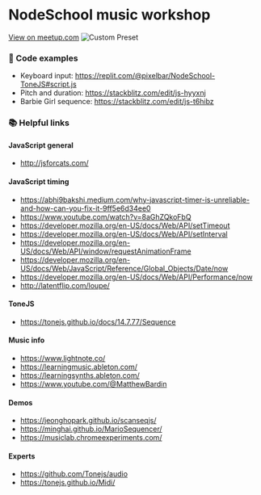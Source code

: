 # NodeSchool music workshop
[View on meetup.com](https://www.meetup.com/nodeschool-rotterdam/events/295052785/)
![Custom Preset](https://github.com/pixelbar/nodeschool-music/assets/238946/02519100-c663-4d75-921f-98a235b62825)



### 🎹 Code examples
- Keyboard input: https://replit.com/@pixelbar/NodeSchool-ToneJS#script.js
- Pitch and duration: https://stackblitz.com/edit/js-hyyxnj
- Barbie Girl sequence: https://stackblitz.com/edit/js-t6hibz

### 📚 Helpful links
#### JavaScript general
- http://jsforcats.com/

#### JavaScript timing
- https://abhi9bakshi.medium.com/why-javascript-timer-is-unreliable-and-how-can-you-fix-it-9ff5e6d34ee0
- https://www.youtube.com/watch?v=8aGhZQkoFbQ
- https://developer.mozilla.org/en-US/docs/Web/API/setTimeout
- https://developer.mozilla.org/en-US/docs/Web/API/setInterval
- https://developer.mozilla.org/en-US/docs/Web/API/window/requestAnimationFrame
- https://developer.mozilla.org/en-US/docs/Web/JavaScript/Reference/Global_Objects/Date/now
- https://developer.mozilla.org/en-US/docs/Web/API/Performance/now
- http://latentflip.com/loupe/

#### ToneJS
- https://tonejs.github.io/docs/14.7.77/Sequence

#### Music info
- https://www.lightnote.co/
- https://learningmusic.ableton.com/
- https://learningsynths.ableton.com/
- https://www.youtube.com/@MatthewBardin

#### Demos
- https://jeonghopark.github.io/scanseqjs/
- https://minghai.github.io/MarioSequencer/
- https://musiclab.chromeexperiments.com/

#### Experts
- https://github.com/Tonejs/audio
- https://tonejs.github.io/Midi/

